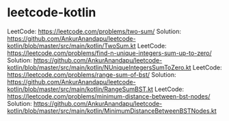 # leetcode-kotlin
LeetCode: https://leetcode.com/problems/two-sum/ Solution: https://github.com/AnkurAnandapu/leetcode-kotlin/blob/master/src/main/kotlin/TwoSum.kt
LeetCode: https://leetcode.com/problems/find-n-unique-integers-sum-up-to-zero/ Solution: https://github.com/AnkurAnandapu/leetcode-kotlin/blob/master/src/main/kotlin/NUniqueIntegersSumToZero.kt
LeetCode: https://leetcode.com/problems/range-sum-of-bst/ Solution: https://github.com/AnkurAnandapu/leetcode-kotlin/blob/master/src/main/kotlin/RangeSumBST.kt
LeetCode: https://leetcode.com/problems/minimum-distance-between-bst-nodes/ Solution: https://github.com/AnkurAnandapu/leetcode-kotlin/blob/master/src/main/kotlin/MinimumDistanceBetweenBSTNodes.kt
